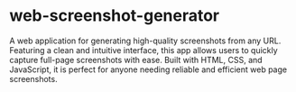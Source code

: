 # web-screenshot-generator
A web application for generating high-quality screenshots from any URL. Featuring a clean and intuitive interface, this app allows users to quickly capture full-page screenshots with ease. Built with HTML, CSS, and JavaScript, it is perfect for anyone needing reliable and efficient web page screenshots.
